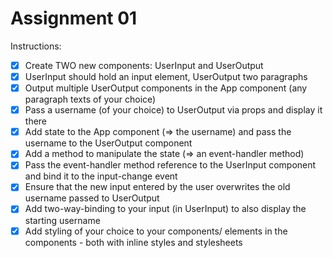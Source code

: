 # Assignment 01

Instructions:

- [x] Create TWO new components: UserInput and UserOutput
- [x] UserInput should hold an input element, UserOutput two paragraphs
- [x] Output multiple UserOutput components in the App component (any paragraph texts of your choice)
- [x] Pass a username (of your choice) to UserOutput via props and display it there
- [x] Add state to the App component (=> the username) and pass the username to the UserOutput component
- [x] Add a method to manipulate the state (=> an event-handler method)
- [x] Pass the event-handler method reference to the UserInput component and bind it to the input-change event
- [x] Ensure that the new input entered by the user overwrites the old username passed to UserOutput
- [x] Add two-way-binding to your input (in UserInput) to also display the starting username
- [x] Add styling of your choice to your components/ elements in the components - both with inline styles and stylesheets